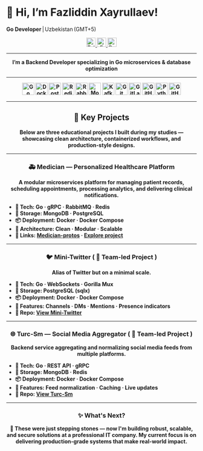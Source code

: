 # 👋 Hi, I’m Fazliddin Xayrullaev!

**Go Developer** | Uzbekistan (GMT+5)

<p align="center">
  <a href="https://t.me/fazliddinX_14">
    <img src="https://img.shields.io/badge/Telegram–@fazliddinX__14-26A5E4?style=flat&logo=telegram&logoColor=white" alt="Telegram" height="24"/>
  </a>
  <a href="mailto:hayrullaev008@gmail.com">
    <img src="https://img.shields.io/badge/Email–hayrullaev008%40gmail.com-D14836?style=flat&logo=gmail&logoColor=white" alt="Email" height="24"/>
  </a>
  <a href="https://your-site.example.com">
    <img src="https://img.shields.io/badge/Portfolio–Portfolio-00C853?style=flat&logo=google-chrome&logoColor=white" alt="Portfolio" height="24"/>
  </a>
</p>

---

<p align="center"><strong>I’m a Backend Developer specializing in Go microservices & database optimization</p>

---

<p align="center">
  <img src="https://img.shields.io/badge/Go-00ADD8?style=flat&logo=go&logoColor=white" alt="Go" height="32"/>
  <img src="https://img.shields.io/badge/Docker-2496ED?style=flat&logo=docker&logoColor=white" alt="Docker" height="32"/>
  <img src="https://img.shields.io/badge/PostgreSQL-336791?style=flat&logo=postgresql&logoColor=white" alt="PostgreSQL" height="32"/>
  <img src="https://img.shields.io/badge/Redis-DC382D?style=flat&logo=redis&logoColor=white" alt="Redis" height="32"/>
  <img src="https://img.shields.io/badge/RabbitMQ-FF6600?style=flat&logo=rabbitmq&logoColor=white" alt="RabbitMQ" height="32"/>
  <img src="https://img.shields.io/badge/MongoDB-47A248?style=flat&logo=mongodb&logoColor=white" alt="MongoDB" height="32"/>
  <img src="https://img.shields.io/badge/Kafka-231F20?style=flat&logo=apachekafka&logoColor=white" alt="Kafka" height="32"/>
  <img src="https://img.shields.io/badge/Git-F05032?style=flat&logo=git&logoColor=white" alt="Git" height="32"/>
  <img src="https://img.shields.io/badge/GitLab-FC6D26?style=flat&logo=gitlab&logoColor=white" alt="GitLab" height="32"/>
  <img src="https://img.shields.io/badge/GitHub-181717?style=flat&logo=github&logoColor=white" alt="GitHub" height="32"/>
  <img src="https://img.shields.io/badge/Python-3776AB?style=flat&logo=python&logoColor=white" alt="Python" height="32"/>
  <img src="https://img.shields.io/badge/GitHub_Actions-2088FF?style=flat&logo=githubactions&logoColor=white" alt="GitHub Actions" height="32"/>
</p>

---

<div align="center">

## 🚀 Key Projects

Below are three educational projects I built during my studies — showcasing clean architecture, containerized workflows, and production-style designs.

</div>

---

<div align="center">

### 🚑 Medician — Personalized Healthcare Platform
A modular microservices platform for managing patient records, scheduling appointments, processing analytics, and delivering clinical notifications.

</div>

- 🔧 **Tech:** Go · gRPC · RabbitMQ · Redis  
- 📂 **Storage:** MongoDB · PostgreSQL  
- 📦 **Deployment:** Docker · Docker Compose  
- 🧹 **Architecture:** Clean · Modular · Scalable  
- 🔗 **Links:** [Medician-protos](https://github.com/fazliddinX/Medician-protos) · [Explore project](https://github.com/topics/medician)

---

<div align="center">

### 🐦 Mini-Twitter ( 👥 Team-led Project )
Alias of Twitter but on a minimal scale.

</div>

- 🔧 **Tech:** Go · WebSockets · Gorilla Mux  
- 📂 **Storage:** PostgreSQL (sqlx)  
- 📦 **Deployment:** Docker · Docker Compose  
- 🎯 **Features:** Channels · DMs · Mentions · Presence indicators  
- 🔗 **Repo:** [View Mini-Twitter](https://github.com/fazliddinX/Mini-Twitter)

---

<div align="center">

### 🌐 Turc-Sm — Social Media Aggregator ( 👥 Team-led Project )
Backend service aggregating and normalizing social media feeds from multiple platforms.

</div>

- 🔧 **Tech:** Go · REST API · gRPC  
- 📂 **Storage:** MongoDB · Redis  
- 📦 **Deployment:** Docker · Docker Compose  
- 🚀 **Features:** Feed normalization · Caching · Live updates  
- 🔗 **Repo:** [View Turc-Sm](https://github.com/fazliddinX/Turc-Sm)

---


<div align="center">

### ✨ What's Next?

<p><strong>🪩 These were just stepping stones — now I'm building robust, scalable, and secure solutions at a professional IT company. My current focus is on delivering production-grade systems that make real-world impact.</strong></p>

</div>
